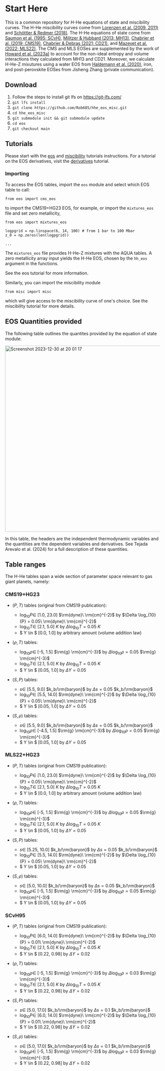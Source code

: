 # Start Here

This is a common repository for H-He equations of state and miscibility curves. The H-He miscibility curves come from [Lorenzen et al. (2009, 2011)](https://journals.aps.org/prb/abstract/10.1103/PhysRevB.84.235109) and [Schöttler & Redmer (2018)](https://journals.aps.org/prl/abstract/10.1103/PhysRevLett.120.115703). The H-He equations of state come from [Saumon et al. (1995; SCvH)](https://ui.adsabs.harvard.edu/abs/1995ApJS...99..713S/abstract), [Militzer & Hubbard (2013; MH13)](https://iopscience.iop.org/article/10.1088/0004-637X/774/2/148/meta), [Chabrier et al. (2019; CMS19)](https://iopscience.iop.org/article/10.3847/1538-4357/aaf99f/meta), [Chabrier & Debras (2021; CD21)](https://iopscience.iop.org/article/10.3847/1538-4357/abfc48/meta), and [Mazevet et al. (2022; MLS22)](https://www.aanda.org/articles/aa/abs/2022/08/aa35764-19/aa35764-19.html). The CMS and MLS EOSes are supplemented by the work of [Howard et al. (2023a)](https://www.aanda.org/articles/aa/pdf/2023/04/aa44851-22.pdf) to account for the non-ideal entropy and volume interactions they calculated from MH13 and CD21. Moreover, we calculate H-He-Z mixutures using a water EOS from [Haldemann et al. (2020)](https://www.aanda.org/articles/aa/full_html/2020/11/aa38367-20/aa38367-20.html), iron, and post-perovskite EOSes from Jisheng Zhang (private communication). 

## Download 

1. Follow the steps to install git lfs on https://git-lfs.com/
2. ```git lfs install```
3. ```git clone https://github.com/Rob685/hhe_eos_misc.git```
4. ```cd hhe_eos_misc```
5. ```git submodule init && git submodule update```
6. ```cd eos```
7. ```git checkout main```

## Tutorials

Please start with the [eos](https://github.com/Rob685/hhe_eos_misc/blob/main/eos_tutorial.ipynb) and [miscibility](https://github.com/Rob685/hhe_eos_misc/blob/main/misc_tutorial.ipynb) tutorials instructions. 
For a tutorial on the EOS derivatives, visit the  [derivatives](https://github.com/Rob685/hhe_eos_misc/blob/main/eos_derivatives_tutorial.ipynb) tutorial.

### Importing

To access the EOS tables, import the ```eos``` module and select which EOS table to call:

```
from eos import cms_eos
```
to import the CMS19+HG23 EOS, for example, or import the `mixtures_eos` file and set zero metallicity,

```
from eos import mixtures_eos

logpgrid = np.linspace(6, 14, 100) # from 1 bar to 100 Mbar
z_0 = np.zeros(len(logpgrid))

...
```
The `mixtures_eos` file provides H-He-Z mixtures with the AQUA tables. A zero metallicity array input yields the H-He EOS, chosen by the `hh_eos` argument in the functions. 

See the eos tutorial for more information.

Similarly, you can import the miscibility module 

```
from misc import misc
```

which will give access to the miscibility curve of one's choice. See the miscibility tutorial for more details.

## EOS Quantities provided

The following table outlines the quantites provided by the equation of state module:

<img width="603" alt="Screenshot 2023-12-30 at 20 01 17" src="https://github.com/Rob685/eos/assets/48569647/5c18c88b-c64a-425a-ac1b-87cb204fc16c">

In this table, the headers are the independent thermodynamic variables and the quantities are the dependent variables and derivatives. See Tejada Arevalo et al. (2024) for a full description of these quantities.

## Table ranges

The H-He tables span a wide section of parameter space relevant to gas giant planets, namely:

### CMS19+HG23

- $(P, T)$ tables (original from CMS19 publication):
  - $\log_{10}{P} \in$ [1.0, 23.0] $\rm{dyne}\ \rm{cm}^{-2}$ by $\Delta \log_{10}{P} = 0.05\ \rm{dyne}\ \rm{cm}^{-2}$
  - $\log_{10}{T} \in$ [2.1, 5.0] $K$ by $\Delta \log_{10}{T} = 0.05\ K$
  - $ Y \in $ [0.0, 1.0] by arbitrary amount (volume addition law)

- $(\rho, T)$ tables:
  - $\log_{10}{\rho} \in$ [-5, 1.5] $\rm{g} \rm{cm}^{-3}$ by $\Delta \log_{10}{\rho} = 0.05$ $\rm{g} \rm{cm}^{-3}$
  - $\log_{10}{T} \in$ [2.1, 5.0] $K$ by $\Delta \log_{10}{T} = 0.05\ K$
  - $ Y \in $ [0.05, 1.0] by $\Delta Y = 0.05$
 
- $(S, P)$ tables:
  - $s \in$ [5.5, 9.0] $k_b/\rm{baryon}$ by $\Delta s = 0.05$ $k_b/\rm{baryon}$
  - $\log_{10}{P} \in$ [5.5, 14.0] $\rm{dyne}\ \rm{cm}^{-2}$ by $\Delta \log_{10}{P} = 0.05\ \rm{dyne}\ \rm{cm}^{-2}$
  - $ Y \in $ [0.05, 1.0] by $\Delta Y = 0.05$
 
- $(S, \rho)$ tables:
  - $s \in$ [5.5, 9.0] $k_b/\rm{baryon}$ by $\Delta s = 0.05$ $k_b/\rm{baryon}$
  - $\log_{10}{\rho} \in$ [-4.5, 1.5] $\rm{g} \rm{cm}^{-3}$ by $\Delta \log_{10}{\rho} = 0.05$ $\rm{g} \rm{cm}^{-3}$
  - $ Y \in $ [0.05, 1.0] by $\Delta Y = 0.05$

### MLS22+HG23

- $(P, T)$ tables (original from CMS19 publication):
  - $\log_{10}{P} \in$ [1.0, 23.0] $\rm{dyne}\ \rm{cm}^{-2}$ by $\Delta \log_{10}{P} = 0.05\ \rm{dyne}\ \rm{cm}^{-2}$
  - $\log_{10}{T} \in$ [2.1, 5.0] $K$ by $\Delta \log_{10}{T} = 0.05\ K$
  - $ Y \in $ [0.0, 1.0] by arbitrary amount (volume addition law)

- $(\rho, T)$ tables:
  - $\log_{10}{\rho} \in$ [-5, 1.5] $\rm{g} \rm{cm}^{-3}$ by $\Delta \log_{10}{\rho} = 0.05$ $\rm{g} \rm{cm}^{-3}$
  - $\log_{10}{T} \in$ [2.1, 5.0] $K$ by $\Delta \log_{10}{T} = 0.05\ K$
  - $ Y \in $ [0.05, 1.0] by $\Delta Y = 0.05$
 
- $(S, P)$ tables:
  - $s \in$ [5.25, 10.0] $k_b/\rm{baryon}$ by $\Delta s = 0.05$ $k_b/\rm{baryon}$
  - $\log_{10}{P} \in$ [5.5, 14.0] $\rm{dyne}\ \rm{cm}^{-2}$ by $\Delta \log_{10}{P} = 0.05\ \rm{dyne}\ \rm{cm}^{-2}$
  - $ Y \in $ [0.05, 1.0] by $\Delta Y = 0.05$
 
- $(S, \rho)$ tables:
  - $s \in$ [5.0, 10.0] $k_b/\rm{baryon}$ by $\Delta s = 0.05$ $k_b/\rm{baryon}$
  - $\log_{10}{\rho} \in$ [-5, 1.5] $\rm{g} \rm{cm}^{-3}$ by $\Delta \log_{10}{\rho} = 0.05$ $\rm{g} \rm{cm}^{-3}$
  - $ Y \in $ [0.05, 1.0] by $\Delta Y = 0.05$
 
### SCvH95

- $(P, T)$ tables (original from CMS19 publication):
  - $\log_{10}{P} \in$ [6.0, 14.0] $\rm{dyne}\ \rm{cm}^{-2}$ by $\Delta \log_{10}{P} = 0.01\ \rm{dyne}\ \rm{cm}^{-2}$
  - $\log_{10}{T} \in$ [2.1, 5.0] $K$ by $\Delta \log_{10}{T} = 0.05\ K$
  - $ Y \in $ [0.22, 0.98] by $\Delta Y = 0.02$

- $(\rho, T)$ tables:
  - $\log_{10}{\rho} \in$ [-5, 1.5] $\rm{g} \rm{cm}^{-3}$ by $\Delta \log_{10}{\rho} = 0.03$ $\rm{g} \rm{cm}^{-3}$
  - $\log_{10}{T} \in$ [2.1, 5.0] $K$ by $\Delta \log_{10}{T} = 0.05\ K$
  - $ Y \in $ [0.22, 0.98] by $\Delta Y = 0.02$
 
- $(S, P)$ tables:
  - $s \in$ [5.0, 17.0] $k_b/\rm{baryon}$ by $\Delta s = 0.1$ $k_b/\rm{baryon}$
  - $\log_{10}{P} \in$ [6.0, 14.0] $\rm{dyne}\ \rm{cm}^{-2}$ by $\Delta \log_{10}{P} = 0.01\ \rm{dyne}\ \rm{cm}^{-2}$
  - $ Y \in $ [0.22, 0.98] by $\Delta Y = 0.02$
 
- $(S, \rho)$ tables:
  - $s \in$ [5.0, 17.0] $k_b/\rm{baryon}$ by $\Delta s = 0.1$ $k_b/\rm{baryon}$
  - $\log_{10}{\rho} \in$ [-5, 1.5] $\rm{g} \rm{cm}^{-3}$ by $\Delta \log_{10}{\rho} = 0.03$ $\rm{g} \rm{cm}^{-3}$
  - $ Y \in $ [0.22, 0.98] by $\Delta Y = 0.02$






